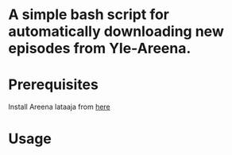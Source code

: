 # A simple bash script for automatically downloading new episodes from Yle-Areena.

# Prerequisites

Install Areena lataaja from [here](http://users.tkk.fi/spotinka/areena/Areena-lataaja_10.8.dmg)

# Usage


